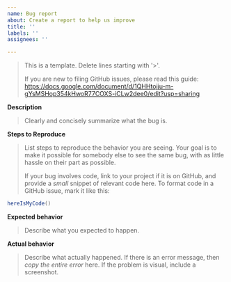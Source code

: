 ```yaml
---
name: Bug report
about: Create a report to help us improve
title: ''
labels: ''
assignees: ''

---
```


> This is a template. Delete lines starting with '>'.
>
> If you are new to filing GitHub issues, please read this guide:
> https://docs.google.com/document/d/1QHHtojju-m-gYsMSHop354kHwoR77COXS-iCLw2dee0/edit?usp=sharing

**Description**

>Clearly and concisely summarize what the bug is.

**Steps to Reproduce**

> List steps to reproduce the behavior you are seeing.
> Your goal is to make it possible for somebody else to see
> the same bug, with as little hassle on their part as possible.
>
> If your bug involves code, link to your project if it is on GitHub,
> and provide a _small_ snippet of relevant code here. To format
> code in a GitHub issue, mark it like this:
```java
hereIsMyCode()
```

**Expected behavior**

> Describe what you expected to happen.

**Actual behavior**

> Describe what actually happened.
> If there is an error message, then *copy the entire error* here.
> If the problem is visual, include a screenshot.
